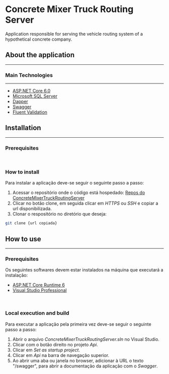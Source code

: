 # Concrete Mixer Truck Routing Server
Application responsible for serving the vehicle routing system of a hypothetical concrete company.


## About the application
---



### Main Technologies
---

- [ASP.NET Core 6.0](https://docs.microsoft.com/aspnet/core/?view=aspnetcore-6.0)
- [Microsoft SQL Server](https://docs.microsoft.com/pt-br/sql/sql-server)
- [Dapper](https://www.learndapper.com/)
- [Swagger](https://swagger.io/)
- [Fluent Validation](https://fluentvalidation.net/)

## Installation
---

### Prerequisites


<br/>

### How to install

Para instalar a aplicação deve-se seguir o seguinte passo a passo:
1. Acessar o repositório onde o código está hospedado:
[Repos do ConcreteMixerTruckRoutingServer]()
2. Clicar no botão clone, em seguida clicar em *HTTPS* ou *SSH* e copiar a url disponibilizada.
3. Clonar o respositório no diretório que deseja:
  ```sh
  git clone {url copiada}
  ```

## How to use
---

### Prerequisites
Os seguintes softwares devem estar instalados na máquina que executará a instalação:
- [ASP.NET Core Runtime 6](https://dotnet.microsoft.com/en-us/download/dotnet/6.0)
- [Visual Studio Professional](https://visualstudio.microsoft.com/downloads/)

<br/>

### Local execution and build

Para executar a aplicação pela primeira vez deve-se seguir o seguinte passo a passo:
1. Abrir o arquivo *ConcreteMixerTruckRoutingServer.sln* no Visual Studio.
2. Clicar com o botão direito no projeto *Api*.
3. Clicar em *Set as startup project*.
4. Clicar em *Api* na barra de navegação superior.
5. Ao abrir uma aba ou janela no browser, adicionar à URL o texto "/swagger", para abrir a documentação da aplicação com o *Swagger*.